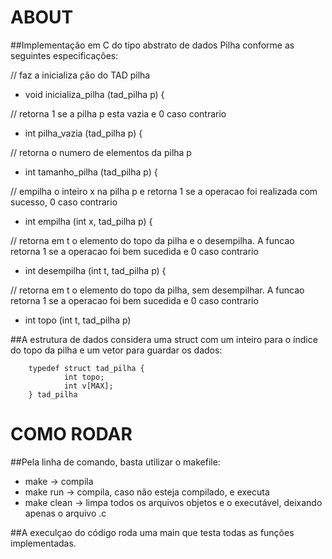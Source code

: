 # ABOUT

##Implementação em C do tipo abstrato de dados Pilha conforme as seguintes especificações: 

  // faz a inicializa ̧cão do TAD pilha
  - void inicializa_pilha (tad_pilha p) {

  // retorna 1 se a pilha p esta vazia e 0 caso contrario
  - int pilha_vazia (tad_pilha p) {

  // retorna o numero de elementos da pilha p
  - int tamanho_pilha (tad_pilha p) {

  // empilha o inteiro x na pilha p e retorna 1 se a operacao foi realizada com sucesso, 0 caso contrario
  - int empilha (int x, tad_pilha p) {

  // retorna em t o elemento do topo da pilha e o desempilha. A funcao retorna 1 se a operacao foi bem sucedida e 0 caso contrario
  - int desempilha (int t, tad_pilha p) {

  // retorna em t o elemento do topo da pilha, sem desempilhar. A funcao retorna 1 se a operacao foi bem sucedida e 0 caso contrario
  - int topo (int t, tad_pilha p) 
  

##A estrutura de dados considera uma struct com um inteiro para o índice do topo da pilha e um vetor para guardar os dados:
```
    typedef struct tad_pilha {
            int topo;
            int v[MAX];
    } tad_pilha
```

# COMO RODAR
##Pela linha de comando, basta utilizar o makefile:
 - make -> compila
 - make run -> compila, caso não esteja compilado, e executa
 - make clean -> limpa todos os arquivos objetos e o executável, deixando apenas o arquivo .c
 
##A execulçao do código roda uma main que testa todas as funções implementadas. 
